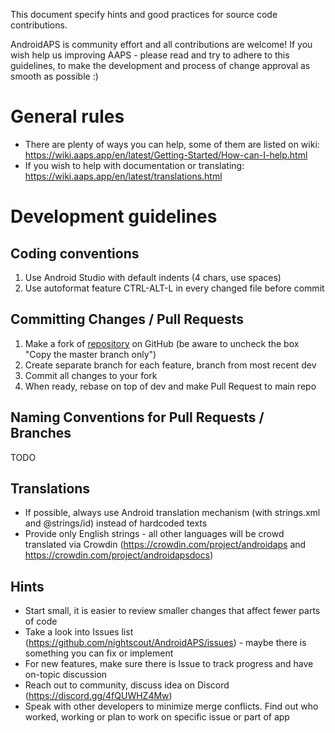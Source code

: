 This document specify hints and good practices for source code contributions.

AndroidAPS is community effort and all contributions are welcome! If you wish help us improving AAPS - please read and try to adhere to 
this guidelines, to make the development and process of change approval as smooth as possible :) 

General rules
=============

* There are plenty of ways you can help, some of them are listed on wiki: 
  https://wiki.aaps.app/en/latest/Getting-Started/How-can-I-help.html
* If you wish to help with documentation or translating: 
  https://wiki.aaps.app/en/latest/translations.html
  
Development guidelines
======================

Coding conventions
-----------------
1. Use Android Studio with default indents (4 chars, use spaces)
2. Use autoformat feature CTRL-ALT-L in every changed file before commit

Committing Changes / Pull Requests
---------------------------------

1. Make a fork of [repository](https://github.com/nightscout/AndroidAPS) on GitHub (be aware to uncheck the box "Copy the master branch only")
2. Create separate branch for each feature, branch from most recent dev
3. Commit all changes to your fork
4. When ready, rebase on top of dev and make Pull Request to main repo

Naming Conventions for Pull Requests / Branches
-----------------------------------------------

TODO

Translations
------------

* If possible, always use Android translation mechanism (with strings.xml and @strings/id) instead of hardcoded texts
* Provide only English strings - all other languages will be crowd translated via Crowdin (https://crowdin.com/project/androidaps and https://crowdin.com/project/androidapsdocs)

Hints
-----

* Start small, it is easier to review smaller changes that affect fewer parts of code 
* Take a look into Issues list (https://github.com/nightscout/AndroidAPS/issues) - maybe there is something you can fix or implement
* For new features, make sure there is Issue to track progress and have on-topic discussion
* Reach out to community, discuss idea on Discord (https://discord.gg/4fQUWHZ4Mw)
* Speak with other developers to minimize merge conflicts. Find out who worked, working or plan to work on specific issue or part of app
